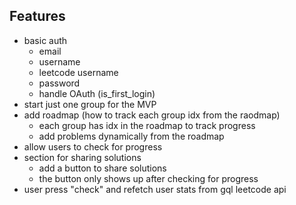 ## Features

- basic auth
  - email
  - username
  - leetcode username
  - password
  - handle OAuth (is_first_login)
- start just one group for the MVP
- add roadmap (how to track each group idx from the raodmap)
  - each group has idx in the roadmap to track progress
  - add problems dynamically from the roadmap
- allow users to check for progress
- section for sharing solutions
  - add a button to share solutions
  - the button only shows up after checking for progress
- user press "check" and refetch user stats from gql leetcode api
